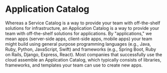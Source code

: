 # Application Catalog

Whereas a Service Catalog is a way to provide your team with off-the-shelf solutions for infrastructure, an Application
Catalog is a way to provide your team with off-the-shelf solutions for applications. By "applications," we mean apps
(server-side apps, client-side apps, mobile apps) your team might build using general purpose programming languages
(e.g., Java, Ruby, Python, JavaScript, Swift) and frameworks (e.g., Spring Boot, Ruby on Rails, Django, Express, React).
Most companies that successfully use the cloud assemble an Application Catalog, which typically consists of libraries,
frameworks, and templates your team can use to create new apps.


<!-- ##DOCS-SOURCER-START
{"sourcePlugin":"Local File Copier","hash":"887c01928219fcaab7572e586662b620"}
##DOCS-SOURCER-END -->
